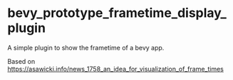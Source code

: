 # bevy_prototype_frametime_display_plugin

A simple plugin to show the frametime of a bevy app.

Based on <https://asawicki.info/news_1758_an_idea_for_visualization_of_frame_times>
